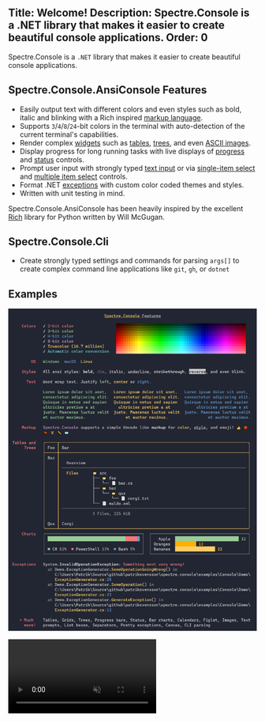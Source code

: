 Title: Welcome!
Description: Spectre.Console is a .NET library that makes it easier to create beautiful console applications.
Order: 0
---

Spectre.Console is a `.NET` library that makes it easier 
to create beautiful console applications. 

## Spectre.Console.AnsiConsole Features

* Easily output text with different colors and even styles such as bold, italic and blinking with a Rich inspired [markup language](markup).
* Supports `3`/`4`/`8`/`24`-bit colors in the terminal with auto-detection of the current terminal's capabilities.
* Render complex [widgets](widgets) such as [tables](widgets/table), [trees](widgets/tree), and even [ASCII images](widgets/canvas-image).
* Display progress for long running tasks with live displays of [progress](live/progress) and [status](live/status) controls.
* Prompt user input with strongly typed [text input](prompts/text) or via [single-item select](prompts/selection) and [multiple item select](prompts/multiselection) controls.
* Format .NET [exceptions](exceptions) with custom color coded themes and styles.
* Written with unit testing in mind.

Spectre.Console.AnsiConsole  has been heavily inspired 
by the excellent [Rich](https://github.com/willmcgugan/rich) library 
for Python written by Will McGugan.

## Spectre.Console.Cli

* Create strongly typed settings and commands for parsing `args[]` to create complex command line applications like `git`, `gh`, or `dotnet`

## Examples

![Sample of Spectre.Console output](./assets/images/example.png)

<video autoplay muted loop class="mt-4">
    <source src="./assets/images/table.webm"
            type="video/webm">
    <source src="./assets/images/table.mp4"
            type="video/mp4">
    Sorry, your browser doesn't support embedded videos.
</video>

